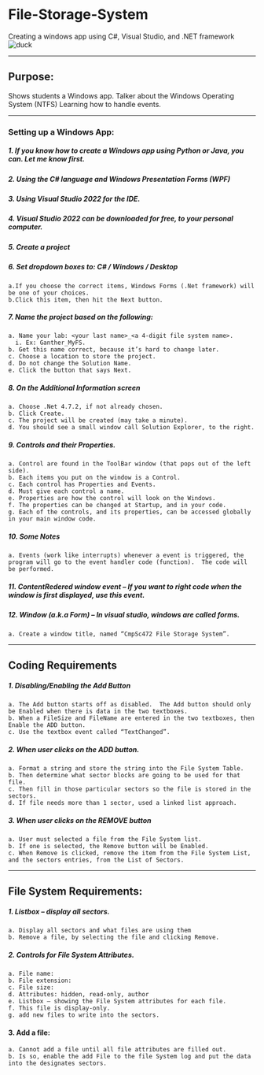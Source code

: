 # File-Storage-System
Creating a windows app using C#, Visual Studio, and .NET framework
![duck](https://user-images.githubusercontent.com/71193841/229027127-27788a30-7745-4da6-8c9d-50c1072b1153.jpg)

---

## Purpose:

Shows students a Windows app.
Talker about the Windows Operating System (NTFS)
Learning how to handle events.

---

### Setting up a Windows App:
##### 1. If you know how to create a Windows app using Python or Java, you can.  Let me know first.

##### 2. Using the C# language and Windows Presentation Forms (WPF)

##### 3. Using Visual Studio 2022 for the IDE.

##### 4. Visual Studio 2022 can be downloaded for free, to your personal computer.

##### 5. Create a project

##### 6. Set dropdown boxes to:  C# / Windows / Desktop
    a.If you choose the correct items, Windows Forms (.Net framework) will be one of your choices.
    b.Click this item, then hit the Next button.

##### 7.	Name the project based on the following:
    a. Name your lab: <your last name>_<a 4-digit file system name>.
      i. Ex: Ganther_MyFS.
    b. Get this name correct, because it’s hard to change later.
    c. Choose a location to store the project.
    d. Do not change the Solution Name.
    e. Click the button that says Next.

##### 8.	On the Additional Information screen
    a. Choose .Net 4.7.2, if not already chosen.
    b. Click Create.
    c. The project will be created (may take a minute).
    d. You should see a small window call Solution Explorer, to the right.

##### 9.	Controls and their Properties.
    a. Control are found in the ToolBar window (that pops out of the left side).
    b. Each items you put on the window is a Control.
    c. Each control has Properties and Events.
    d. Must give each control a name.
    e. Properties are how the control will look on the Windows.
    f. The properties can be changed at Startup, and in your code.
    g. Each of the controls, and its properties, can be accessed globally in your main window code.

##### 10.	Some Notes
    a. Events (work like interrupts) whenever a event is triggered, the program will go to the event handler code (function).  The code will be performed.

##### 11.	ContentRedered window event – If you want to right code when the window is first displayed, use this event.

##### 12.	Window  (a.k.a Form) – In visual studio, windows are called forms. 
    a. Create a window title, named “CmpSc472 File Storage System”.

---

## Coding Requirements

##### 1.	Disabling/Enabling the Add Button
    a. The Add button starts off as disabled.  The Add button should only be Enabled when there is data in the two textboxes.
    b. When a FileSize and FileName are entered in the two textboxes, then Enable the ADD button.
    c. Use the textbox event called “TextChanged”.

##### 2.	When user clicks on the ADD button.
    a. Format a string and store the string into the File System Table.
    b. Then determine what sector blocks are going to be used for that file.
    c. Then fill in those particular sectors so the file is stored in the sectors.
    d. If file needs more than 1 sector, used a linked list approach.

##### 3. When user clicks on the REMOVE button
    a. User must selected a file from the File System list.
    b. If one is selected, the Remove button will be Enabled.
    c. When Remove is clicked, remove the item from the File System List, and the sectors entries, from the List of Sectors.

---

## File System Requirements:

##### 1. Listbox – display all sectors.
    a. Display all sectors and what files are using them
    b. Remove a file, by selecting the file and clicking Remove.

##### 2.	Controls for File System Attributes.
    a. File name:
    b. File extension:
    c. File size:
    d. Attributes: hidden, read-only, author
    e. Listbox – showing the File System attributes for each file.
    f. This file is display-only.
    g. add new files to write into the sectors.

#### 3.	Add a file:
    a. Cannot add a file until all file attributes are filled out.
    b. Is so, enable the add File to the file System log and put the data into the designates sectors.


